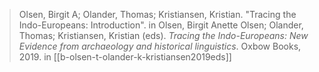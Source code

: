 > Olsen, Birgit A; Olander, Thomas; Kristiansen, Kristian. "Tracing the Indo-Europeans: Introduction". in Olsen, Birgit Anette Olsen; Olander, Thomas; Kristiansen, Kristian (eds). *Tracing the Indo-Europeans: New Evidence from archaeology and historical linguistics*. Oxbow Books, 2019.
> in [[b-olsen-t-olander-k-kristiansen2019eds]]